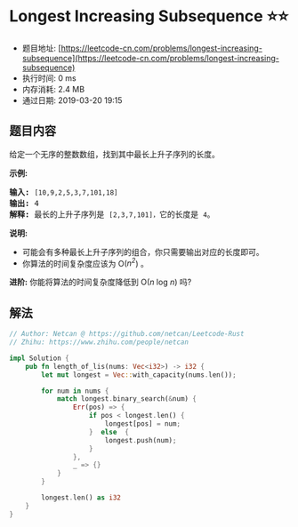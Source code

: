 # Longest Increasing Subsequence :star::star:
- 题目地址: [https://leetcode-cn.com/problems/longest-increasing-subsequence](https://leetcode-cn.com/problems/longest-increasing-subsequence)
- 执行时间: 0 ms 
- 内存消耗: 2.4 MB
- 通过日期: 2019-03-20 19:15

## 题目内容
<p>给定一个无序的整数数组，找到其中最长上升子序列的长度。</p>

<p><strong>示例:</strong></p>

<pre><strong>输入:</strong> <code>[10,9,2,5,3,7,101,18]
</code><strong>输出: </strong>4 
<strong>解释: </strong>最长的上升子序列是 <code>[2,3,7,101]，</code>它的长度是 <code>4</code>。</pre>

<p><strong>说明:</strong></p>

<ul>
	<li>可能会有多种最长上升子序列的组合，你只需要输出对应的长度即可。</li>
	<li>你算法的时间复杂度应该为 O(<em>n<sup>2</sup></em>) 。</li>
</ul>

<p><strong>进阶:</strong> 你能将算法的时间复杂度降低到 O(<em>n</em> log <em>n</em>) 吗?</p>


## 解法
```rust
// Author: Netcan @ https://github.com/netcan/Leetcode-Rust
// Zhihu: https://www.zhihu.com/people/netcan

impl Solution {
    pub fn length_of_lis(nums: Vec<i32>) -> i32 {
        let mut longest = Vec::with_capacity(nums.len());

        for num in nums {
            match longest.binary_search(&num) {
                Err(pos) => {
                    if pos < longest.len() {
                        longest[pos] = num;
                    }  else  {
                        longest.push(num);
                    }
                },
                _ => {}
            }
        }

        longest.len() as i32
    }
}


```